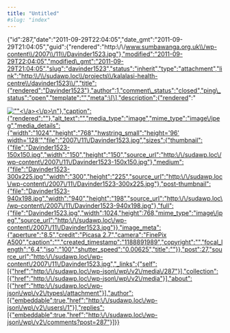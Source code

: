 ```yaml
---
title: "Untitled"
#slug: "index"
---
```


{"id":287,"date":"2011-09-29T22:04:05","date\_gmt":"2011-09-29T21:04:05","guid":{"rendered":"http:\\/\\/www.sumbawanga.org.uk\\/wp-content\\/2007\\/11\\/Davinder1523.jpg"},"modified":"2011-09-29T22:04:05","modified\_gmt":"2011-09-29T21:04:05","slug":"davinder1523","status":"inherit","type":"attachment","link":"http:\\/\\/sudawp.loc\\/projects\\/kalalasi-health-centre\\/davinder1523\\/","title":{"rendered":"Davinder1523"},"author":1,"comment\_status":"closed","ping\_status":"open","template":"","meta":\[\],"description":{"rendered":"

[![\"\"](\"http:\/\/sudawp.loc\/wp-content\/2007\/11\/Davinder1523-300x225.jpg\")<\\/a><\\/p>\\n"},"caption":{"rendered":""},"alt\_text":"","media\_type":"image","mime\_type":"image\\/jpeg","media\_details":{"width":"1024","height":"768","hwstring\_small":"height='96' width='128'","file":"2007\\/11\\/Davinder1523.jpg","sizes":{"thumbnail":{"file":"Davinder1523-150x150.jpg","width":"150","height":"150","source\_url":"http:\\/\\/sudawp.loc\\/wp-content\\/2007\\/11\\/Davinder1523-150x150.jpg"},"medium":{"file":"Davinder1523-300x225.jpg","width":"300","height":"225","source\_url":"http:\\/\\/sudawp.loc\\/wp-content\\/2007\\/11\\/Davinder1523-300x225.jpg"},"post-thumbnail":{"file":"Davinder1523-940x198.jpg","width":"940","height":"198","source\_url":"http:\\/\\/sudawp.loc\\/wp-content\\/2007\\/11\\/Davinder1523-940x198.jpg"},"full":{"file":"Davinder1523.jpg","width":1024,"height":768,"mime\_type":"image\\/jpeg","source\_url":"http:\\/\\/sudawp.loc\\/wp-content\\/2007\\/11\\/Davinder1523.jpg"}},"image\_meta":{"aperture":"8.5","credit":"Picasa 2.7","camera":"FinePix A500","caption":"","created\_timestamp":"1188891989","copyright":"","focal\_length":"6.4","iso":"100","shutter\_speed":"0.00625","title":""}},"post":27,"source\_url":"http:\\/\\/sudawp.loc\\/wp-content\\/2007\\/11\\/Davinder1523.jpg","\_links":{"self":\[{"href":"http:\\/\\/sudawp.loc\\/wp-json\\/wp\\/v2\\/media\\/287"}\],"collection":\[{"href":"http:\\/\\/sudawp.loc\\/wp-json\\/wp\\/v2\\/media"}\],"about":\[{"href":"http:\\/\\/sudawp.loc\\/wp-json\\/wp\\/v2\\/types\\/attachment"}\],"author":\[{"embeddable":true,"href":"http:\\/\\/sudawp.loc\\/wp-json\\/wp\\/v2\\/users\\/1"}\],"replies":\[{"embeddable":true,"href":"http:\\/\\/sudawp.loc\\/wp-json\\/wp\\/v2\\/comments?post=287"}\]}}](http:\/\/sudawp.loc\/wp-content\/2007\/11\/Davinder1523.jpg)